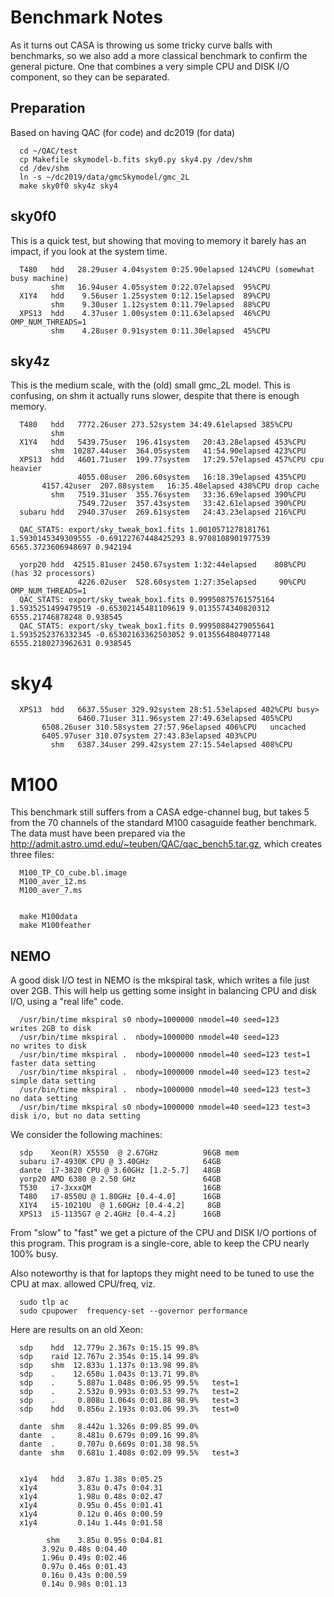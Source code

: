 # Benchmark Notes

As it turns out CASA is throwing us some tricky curve balls with benchmarks,
so we also add a more classical benchmark to confirm the general picture.
One that combines a very simple CPU and DISK I/O component, so they can be
separated.

## Preparation

Based on having QAC (for code) and dc2019 (for data)

      cd ~/QAC/test
      cp Makefile skymodel-b.fits sky0.py sky4.py /dev/shm
      cd /dev/shm
      ln -s ~/dc2019/data/gmcSkymodel/gmc_2L
      make sky0f0 sky4z sky4

## sky0f0

This is a quick test, but showing that moving to memory it barely has an impact, if
you look at the system time.


      T480   hdd   28.29user 4.04system 0:25.90elapsed 124%CPU (somewhat busy machine)
             shm   16.94user 4.05system 0:22.07elapsed  95%CPU
      X1Y4   hdd    9.56user 1.25system 0:12.15elapsed  89%CPU
             shm    9.30user 1.12system 0:11.79elapsed  88%CPU
      XPS13  hdd    4.37user 1.00system 0:11.63elapsed  46%CPU OMP_NUM_THREADS=1
             shm    4.28user 0.91system 0:11.30elapsed  45%CPU 

## sky4z

This is the medium scale, with the (old) small gmc_2L model. This is confusing,
on shm it actually runs slower, despite that there is enough memory.

      T480   hdd   7772.26user 273.52system 34:49.61elapsed 385%CPU
             shm   
      X1Y4   hdd   5439.75user  196.41system   20:43.28elapsed 453%CPU 
             shm  10287.44user  364.05system   41:54.90elapsed 423%CPU 
      XPS13  hdd   4601.71user  199.77system   17:29.57elapsed 457%CPU cpu heavier
                   4055.08user  206.60system   16:18.39elapsed 435%CPU
		   4157.42user  207.88system   16:35.48elapsed 438%CPU drop cache
             shm   7519.31user  355.76system   33:36.69elapsed 390%CPU
                   7549.72user  357.43system   33:42.61elapsed 390%CPU
      subaru hdd   2940.37user  269.61system   24:43.23elapsed 216%CPU		   

      QAC_STATS: export/sky_tweak_box1.fits 1.0010571278181761 1.5930145349309555 -0.69122767448425293 8.9708108901977539 6565.3723606948697 0.942194 

      yorp20 hdd  42515.81user 2450.67system 1:32:44elapsed    808%CPU (has 32 processors)
                   4226.02user  528.60system 1:27:35elapsed     90%CPU  OMP_NUM_THREADS=1
      QAC_STATS: export/sky_tweak_box1.fits 0.99950875761575164 1.5935251499479519 -0.65302145481109619 9.0135574340820312 6555.21746878248 0.938545
      QAC_STATS: export/sky_tweak_box1.fits 0.99950884279055641 1.5935252376332345 -0.65302163362503052 9.0135564804077148 6555.2180273962631 0.938545 



# sky4

      XPS13  hdd   6637.55user 329.92system 28:51.53elapsed 402%CPU busy>
                   6460.71user 311.96system 27:49.63elapsed 405%CPU
		   6508.26user 310.58system 27:57.96elapsed 406%CPU   uncached
		   6405.97user 310.07system 27:43.83elapsed 403%CPU
             shm   6387.34user 299.42system 27:15.54elapsed 408%CPU

# M100

This benchmark still suffers from a CASA edge-channel bug, but takes 5 from the 70 channels of
the standard M100 casaguide feather benchmark.  The data must have been prepared via
the http://admit.astro.umd.edu/~teuben/QAC/qac_bench5.tar.gz, which creates three files:

      M100_TP_CO_cube.bl.image
      M100_aver_12.ms
      M100_aver_7.ms


      make M100data
      make M100feather


      

## NEMO

A good disk I/O test in NEMO is the mkspiral task, which writes a file just over 2GB. This will
help us getting some insight in balancing CPU and disk I/O, using a "real life" code.

      /usr/bin/time mkspiral s0 nbody=1000000 nmodel=40 seed=123          writes 2GB to disk
      /usr/bin/time mkspiral .  nbody=1000000 nmodel=40 seed=123          no writes to disk
      /usr/bin/time mkspiral .  nbody=1000000 nmodel=40 seed=123 test=1   faster data setting
      /usr/bin/time mkspiral .  nbody=1000000 nmodel=40 seed=123 test=2   simple data setting
      /usr/bin/time mkspiral .  nbody=1000000 nmodel=40 seed=123 test=3   no data setting
      /usr/bin/time mkspiral s0 nbody=1000000 nmodel=40 seed=123 test=3   disk i/o, but no data setting 

We consider the following machines:

      sdp    Xeon(R) X5550  @ 2.67GHz          96GB mem
      subaru i7-4930K CPU @ 3.40GHz            64GB
      dante  i7-3820 CPU @ 3.60GHz [1.2-5.7]   48GB
      yorp20 AMD 6380 @ 2.50 GHz               64GB
      T530   i7-3xxxQM                         16GB
      T480   i7-8550U @ 1.80GHz [0.4-4.0]      16GB
      X1Y4   i5-10210U  @ 1.60GHz [0.4-4.2]     8GB
      XPS13  i5-1135G7 @ 2.4GHz [0.4-4.2]      16GB


From "slow" to "fast" we get a picture of the CPU and DISK I/O portions of this program. This program
is a single-core, able to keep the CPU nearly 100% busy.

Also noteworthy is that for laptops they might need to be tuned to use the CPU at max. allowed CPU/freq,
viz.

      sudo tlp ac
      sudo cpupower  frequency-set --governor performance

Here are results on an old Xeon:

      sdp    hdd  12.779u 2.367s 0:15.15 99.8%
      sdp    raid 12.767u 2.354s 0:15.14 99.8% 
      sdp    shm  12.833u 1.137s 0:13.98 99.8%
      sdp    .    12.658u 1.043s 0:13.71 99.8%
      sdp    .     5.887u 1.048s 0:06.95 99.5%   test=1
      sdp    .     2.532u 0.993s 0:03.53 99.7%   test=2
      sdp    .     0.808u 1.064s 0:01.88 98.9%   test=3
      sdp    hdd   0.856u 2.193s 0:03.06 99.3%   test=0

      dante  shm   8.442u 1.326s 0:09.85 99.0%
      dante  .     8.481u 0.679s 0:09.16 99.8%
      dante  .     0.707u 0.669s 0:01.38 98.5%
      dante  shm   0.681u 1.408s 0:02.09 99.5%   test=3
      

      x1y4   hdd   3.87u 1.38s 0:05.25
      x1y4         3.83u 0.47s 0:04.31
      x1y4         1.98u 0.48s 0:02.47
      x1y4         0.95u 0.45s 0:01.41
      x1y4         0.12u 0.46s 0:00.59
      x1y4         0.14u 1.44s 0:01.58

            shm    3.85u 0.95s 0:04.81
		   3.92u 0.48s 0:04.40
		   1.96u 0.49s 0:02.46
		   0.97u 0.46s 0:01.43
		   0.16u 0.43s 0:00.59
		   0.14u 0.98s 0:01.13

